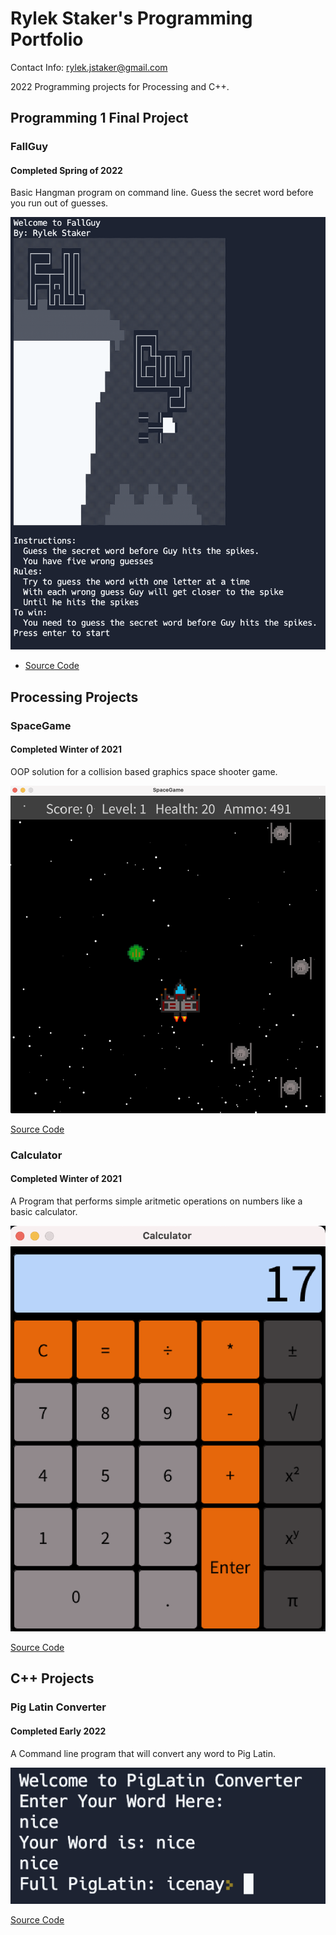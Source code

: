 # Rylek Staker's Programming Portfolio

Contact Info: rylek.jstaker@gmail.com

2022 Programming projects for Processing and C++.

## Programming 1 Final Project

### FallGuy

#### Completed Spring of 2022

Basic Hangman program on command line. Guess the secret word before you run out of guesses.

![FallGuy](https://github.com/RylekStaker/programmingportfolio2021-2022/blob/gh-pages/images/FallGuy.png?raw=true)

* [Source Code](https://github.com/RylekStaker/programmingportfolio2021-2022/blob/gh-pages/src/FallGuy.cpp)

## Processing Projects

### SpaceGame

#### Completed Winter of 2021

OOP solution for a collision based graphics space shooter game.

![SpaceGame](https://github.com/RylekStaker/programmingportfolio2021-2022/blob/gh-pages/images/SpaceGame.png?raw=true)

[Source Code](https://github.com/RylekStaker/programmingportfolio2021-2022/blob/gh-pages/src/SpaceGame.zip)

### Calculator

#### Completed Winter of 2021

A Program that performs simple aritmetic operations on numbers like a basic calculator.

![Calculator](https://github.com/RylekStaker/programmingportfolio2021-2022/blob/gh-pages/images/Calculator.png?raw=true)

[Source Code](https://github.com/RylekStaker/programmingportfolio2021-2022/blob/gh-pages/src/Calculator.zip)

## C++ Projects

### Pig Latin Converter

#### Completed Early 2022

A Command line program that will convert any word to Pig Latin.

![PigLatinConverter](https://github.com/RylekStaker/programmingportfolio2021-2022/blob/gh-pages/images/PigLatinConverter.png?raw=true)

[Source Code](https://github.com/RylekStaker/programmingportfolio2021-2022/blob/gh-pages/src/PigLatin.cpp)

